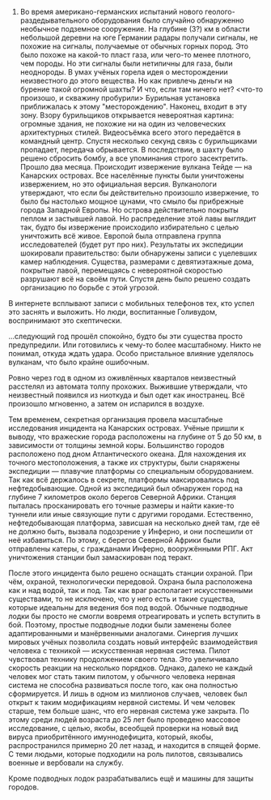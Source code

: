 1) Во время американо-германских испытаний нового геолого-раздедывательного оборудования было
случайно обнаруженно необычное подземное сооружение. На глубине (3?) км в области небольшой деревни на юге
 Германии радары получали сигналы, не похожие на 
сигналы, получаемые от обычных горных пород. Это было похоже на какой-то пласт газа, 
или чего-то менее плотного, чем породы. Но эти сигналы были нетипичны для газа, были неоднороды. 
В умах учёных горела идея о месторождении неизвестного до этого вещества. 
Но как привлечь деньги на бурение такой огромной шахты? И что, если там ничего нет? 
<что-то произошо, и скважину пробурили>
Бурильная установка приближалась к этому "месторождению". Наконец, входит в эту зону. 
Взору бурильщиков открывается невероятная картина: огромные здания, не похожие ни на один из человеческих архитектурных стилей. 
Видеосъёмка всего этого передаётся в командный центр. 
Спустя несколько секунд связь с бурильщиками пропадает, передача обрывается. 
В последствии, в шахту было решено сбросить бомбу, а все упоминания строго засектретить. 
Прошло два месяца. 
Происходит извержение вулкана Тейде — на Канарских островах. Все населённые пункты были уничтожены извержением, но это официальная версия. 
Вулканологи утверждают, что если бы действительно произошло извержение, то было бы настолько мощное цунами, что смыло бы прибрежные города Западной Европы. 
Но острова действительно покрыты пеплом и застывшей лавой. Но распределение этой лавы выглядит так, будто бы извержение происходило избирательно с целью уничтожить всё живое. 
Европой была отправлена группа исследователей (будет рут про них). Результаты их экспедиции шокировали правительство: были обнаружены записи с уцелевших камер наблюдения. Существа, размерами с девятиэтажные дома, покрытые лавой, перемещаясь с невероятной скоростью разрушают всё на своём пути.
Спустя день было решено создать организацию по борьбе с этой угрозой. 

В интернете всплывают записи с мобильных телефонов тех, кто успел это заснять и выложить. Но люди, воспитанные Голивудом, воспринимают это скептически. 

...следующий год прошёл спокойно, будто бы эти существа просто предупредили. Или готовились к чему-то более масштабному. Никто не понимал, откуда ждать удара. Особо пристальное влияние уделялось вулканам, что было крайне ошибочным. 

Ровно через год в одном из оживлённых кварталов неизвестный расстелял из автомата толпу прохожих. Выжившие утверждали, что неизвестный появился из ниоткуда и был одет как иностранец. Всё произошло мгновенно, а затем он испарился в воздухе.


Тем временем, секретная организация провела масштабные исследования инцидента на Канарских островах. Учёные пришли к выводу, что вражеские города расположены на глубине от 5 до 50 км, в зависимости от толщины земной коры. Большинство городов расположено под дном Атлантического океана. Для нахождения их
точного местоположения, а также их структуры, были снаряжены экспедиции — плавучие платформы со специальным оборудованием. Так как всё держалось в секрете, платформы максировались под нефтедобывающие. Одной из экспедиций был обнаружен город на глубине 7 километров около берегов Северной Африки. Станция пыталась просканировать его точные размеры и найти какие-то туннели или иные связующие пути с другими городами. Естественно, нефтедобывающая платформа, зависшая на несколько дней там, где её не должно быть, вызвала подозрение у Инферно, и они поспешили от неё избавиться. По этому, с берегов Северной Африки были отправлены катеры, с гражданами Инферно, вооружёнными РПГ. Акт уничтожения станции был замаскирован под теракт. 


После этого инцидента было решено оснащать станции охраной. При чём, охраной, технологически передовой. Охрана была расположена как и над водой, так и под. Так как враг располагает искусственными существами, то не исключено, что у него есть и такие существа, которые идеальны для ведения боя под водой. Обычные подводные лодки бы просто не смогли вовремя отреагировать и успеть вступить в бой. Поэтому, простые подводные лодки были заменены более адаптированными и манёрвенными аналогами. Синергия лучших мировых учёных позволила создать новый интерфейс взаимодействия человека с техникой — искусственная нервная система. Пилот чувствовал технику продолжением своего тела. Это увеличивало скорость реакции на несколько порядков. Однако, далеко не каждый человек мог стать таким пилотом, у обычного человека нервная система не способна развиваться после того, как она полностью сформируется. И лишь в одном из миллионов случаев, человек был открыт к таким модификациям нервной системы. И чем человек старше, тем больше шанс, что его нервная система уже закрыта. По этому среди людей возраста до 25 лет было проведено массовое исследование, с целью, якобы, всеобщей проверки на новый вид вируса приобритённого имуннодефицита, который, якобы, распространился примерно 20 лет назад, и находится в спящей форме. 
С теми людьми, которые подходили на роль пилотов, связывались военные и вербовали на службу. 

Кроме подводных лодок разрабатывались ещё и машины для защиты городов. 
 
